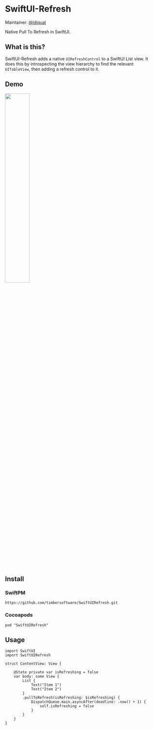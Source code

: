 SwiftUI-Refresh
===============

Maintainer: [@ldiqual](https://github.com/ldiqual)

Native Pull To Refresh in SwiftUI.

What is this?
-------------

SwiftUI-Refresh adds a native `UIRefreshControl` to a SwiftUI List view. It does this by introspecting the view hierarchy to find the relevant `UITableView`, then adding a refresh control to it.

Demo
----

<image src="docs/demo.gif" width="40%">

Install
-------

### SwiftPM

```
https://github.com/timbersoftware/SwiftUIRefresh.git
```

### Cocoapods

```
pod "SwiftUIRefresh"
```

Usage
-----

```
import SwiftUI
import SwiftUIRefresh

struct ContentView: View {
    
    @State private var isRefreshing = false
    var body: some View {
        List {
            Text("Item 1")
            Text("Item 2")
        }
        .pullToRefresh(isRefreshing: $isRefreshing) {
            DispatchQueue.main.asyncAfter(deadline: .now() + 1) {
                self.isRefreshing = false
            }
        }
    }
}
```

